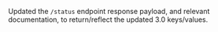 Updated the `/status` endpoint response payload, and relevant documentation, to return/reflect the updated 3.0 keys/values.